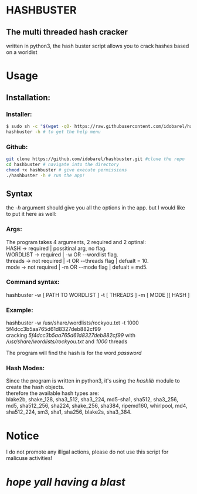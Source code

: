 # HASHBUSTER
## The multi threaded hash cracker
written in python3, the hash buster script allows you to crack hashes based on a worldist

# Usage
## Installation:
### Installer:
```bash
$ sudo sh -c "$(wget -qO- https://raw.githubusercontent.com/idobarel/hashbuster/main/installer.sh)" # to run the installer
hashbuster -h # to get the help menu
```
### Github:
```bash
git clone https://github.com/idobarel/hashbuster.git #clone the repo
cd hashbuster # navigate into the directory
chmod +x hashbuster # give execute permissions
./hashbuster -h # run the app!
```

## Syntax
the _-h_ argument should give you all the options in the app. but I would like to put it here as well:
### Args:
The program takes 4 arguments, 2 required and 2 optinal:<br>
HASH -> required | possitinal arg, no flag.<br>
WORDLIST -> required | -w OR --wordlist flag.<br>
threads -> not required | -t OR --threads flag | defualt = 10.<br>
mode -> not required | -m OR --mode flag | defualt = md5.<br>
### Command syntax:
hashbuster -w [ PATH TO WORDLIST ] -t [ THREADS ] -m [ MODE ][ HASH ]
### Example:
hashbuster -w /usr/share/wordlists/rockyou.txt -t 1000 5f4dcc3b5aa765d61d8327deb882cf99<br>
cracking _5f4dcc3b5aa765d61d8327deb882cf99_ with _/usr/share/wordlists/rockyou.txt_ and _1000_ threads

The program will find the hash is for the word _password_
### Hash Modes:
Since the program is written in python3, it's using the _hashlib_ module to create the hash objects.<br>
therefore the available hash types are:<br>
blake2b, shake_128, sha3_512, sha3_224, md5-sha1, sha512, sha3_256, md5, sha512_256, sha224, shake_256, sha384, ripemd160, whirlpool, md4, sha512_224, sm3, sha1, sha256, blake2s, sha3_384.

# Notice
I do not promote any illigal actions, please do not use this script for malicuse activities!

# _hope yall having a blast_
